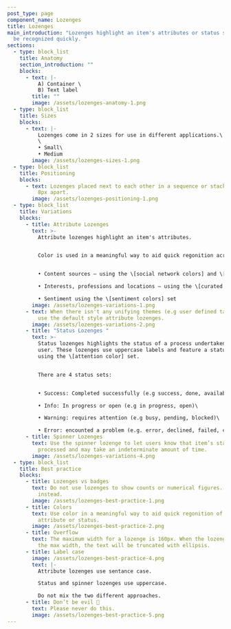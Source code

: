 ```yaml
---
post_type: page
component_name: Lozenges
title: Lozenges
main_introduction: "Lozenges highlight an item's attributes or status so it can
  be recognized quickly. "
sections:
  - type: block_list
    title: Anatomy
    section_introduction: ""
    blocks:
      - text: |-
          A) Container \
          B) Text label
        title: ""
        image: /assets/lozenges-anatomy-1.png
  - type: block_list
    title: Sizes
    blocks:
      - text: |-
          Lozenges come in 2 sizes for use in different applications.\
          \
          • Small\
          • Medium
        image: /assets/lozenges-sizes-1.png
  - type: block_list
    title: Positioning
    blocks:
      - text: Lozenges placed next to each other in a sequence or stack should be spaced
          8px apart.
        image: /assets/lozenges-positioning-1.png
  - type: block_list
    title: Variations
    blocks:
      - title: Attribute Lozenges
        text: >-
          Attribute lozenges highlight an item's attributes.


          Color is used in a meaningful way to aid quick regonition across related themes such as:


          • Content sources – using the \[social network colors] and \[page type colors] sets\

          • Interests, professions and locations – using the \[curated product colors] set\

          • Sentiment using the \[sentiment colors] set
        image: /assets/lozenges-variations-1.png
      - text: When there isn't any unifying themes (e.g user defined tags or categories)
          use the default style attribute lozenges.
        image: /assets/lozenges-variations-2.png
      - title: "Status Lozenges "
        text: >-
          Status lozenges highlights the status of a process undertaken by the
          user. These lozenges use uppercase labels and feature a status dot
          using the \[attention color] set.


          There are 4 status sets:


          • Success: Completed successfully (e.g success, done, available, approved, added)\

          • Info: In progress or open (e.g in progress, open)\

          • Warning: requires attention (e.g busy, pending, blocked)\

          • Error: encounted a problem (e.g. error, declined, failed, critical).
      - title: Spinner Lozenges
        text: Use the spinner lozenge to let users know that item’s status is being
          processed and may take an indeterminate amount of time.
        image: /assets/lozenges-variations-4.png
  - type: block_list
    title: Best practice
    blocks:
      - title: Lozenges vs badges
        text: Do not use lozenges to show counts or numerical figures. Use badges
          instead.
        image: /assets/lozenges-best-practice-1.png
      - title: Colors
        text: Use color in a meaningful way to aid quick regonition of an particular
          attribute or status.
        image: /assets/lozenges-best-practice-2.png
      - title: Overflow
        text: The maximum width for a lozenge is 160px. When the lozenge text exceeds
          the max width, the text will be truncated with ellipsis.
      - title: Label case
        image: /assets/lozenges-best-practice-4.png
        text: |-
          Attribute lozenges use sentance case.

          Status and spinner lozenges use uppercase.

          Do not mix the two different approaches.
      - title: Don’t be evil 👿
        text: Please never do this.
        image: /assets/lozenges-best-practice-5.png
---
```

